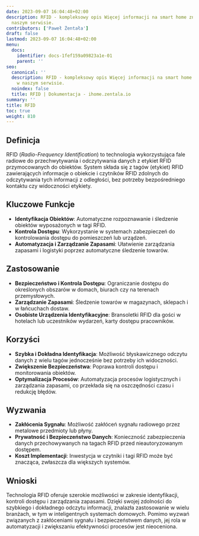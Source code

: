 ```yaml
---
date: 2023-09-07 16:04:48+02:00
description: RFID - kompleksowy opis Więcej informacji na smart home znajdziesz w
  naszym serwisie.
contributors: ['Paweł Żentała']
draft: false
lastmod: 2023-09-07 16:04:48+02:00
menu:
  docs:
    identifier: docs-1fef159a09823a1e-01
    parent: ''
seo:
  canonical: ''
  description: RFID - kompleksowy opis Więcej informacji na smart home znajdziesz
    w naszym serwisie.
  noindex: false
  title: RFID | Dokumentacja - ihome.zentala.io
summary: ''
title: RFID
toc: true
weight: 810
---
```




## Definicja

RFID (*Radio-Frequency Identification*) to technologia wykorzystująca fale radiowe do przechwytywania i odczytywania danych z etykiet RFID przymocowanych do obiektów. System składa się z tagów (etykiet) RFID zawierających informacje o obiekcie i czytników RFID zdolnych do odczytywania tych informacji z odległości, bez potrzeby bezpośredniego kontaktu czy widoczności etykiety.

## Kluczowe Funkcje

- **Identyfikacja Obiektów**: Automatyczne rozpoznawanie i śledzenie obiektów wyposażonych w tagi RFID.
- **Kontrola Dostępu**: Wykorzystanie w systemach zabezpieczeń do kontrolowania dostępu do pomieszczeń lub urządzeń.
- **Automatyzacja i Zarządzanie Zapasami**: Ułatwienie zarządzania zapasami i logistyki poprzez automatyczne śledzenie towarów.

## Zastosowanie

- **Bezpieczeństwo i Kontrola Dostępu**: Ograniczanie dostępu do określonych obszarów w domach, biurach czy na terenach przemysłowych.
- **Zarządzanie Zapasami**: Śledzenie towarów w magazynach, sklepach i w łańcuchach dostaw.
- **Osobiste Urządzenia Identyfikacyjne**: Bransoletki RFID dla gości w hotelach lub uczestników wydarzeń, karty dostępu pracowników.

## Korzyści

- **Szybka i Dokładna Identyfikacja**: Możliwość błyskawicznego odczytu danych z wielu tagów jednocześnie bez potrzeby ich widoczności.
- **Zwiększenie Bezpieczeństwa**: Poprawa kontroli dostępu i monitorowania obiektów.
- **Optymalizacja Procesów**: Automatyzacja procesów logistycznych i zarządzania zapasami, co przekłada się na oszczędności czasu i redukcję błędów.

## Wyzwania

- **Zakłócenia Sygnału**: Możliwość zakłóceń sygnału radiowego przez metalowe przedmioty lub płyny.
- **Prywatność i Bezpieczeństwo Danych**: Konieczność zabezpieczenia danych przechowywanych na tagach RFID przed nieautoryzowanym dostępem.
- **Koszt Implementacji**: Inwestycja w czytniki i tagi RFID może być znacząca, zwłaszcza dla większych systemów.

## Wnioski

Technologia RFID oferuje szerokie możliwości w zakresie identyfikacji, kontroli dostępu i zarządzania zapasami. Dzięki swojej zdolności do szybkiego i dokładnego odczytu informacji, znalazła zastosowanie w wielu branżach, w tym w inteligentnych systemach domowych. Pomimo wyzwań związanych z zakłóceniami sygnału i bezpieczeństwem danych, jej rola w automatyzacji i zwiększaniu efektywności procesów jest nieoceniona.
